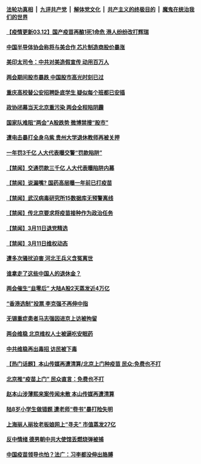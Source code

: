 

####  [法轮功真相](../../../../basic/blob/master/README.md?t=03120901) &nbsp;|&nbsp; [九评共产党](../../../../9ping.md/blob/master/README.md?t=03120901) &nbsp;|&nbsp; [解体党文化](../../../../jtdwh.md/blob/master/README.md?t=03120901)  &nbsp;|&nbsp; [共产主义的终极目的](../../../../gczydzjmd.md/blob/master/README.md?t=03120901) &nbsp;|&nbsp; [魔鬼在统治我们的世界](../../../../mgztzwmdsj.md/blob/master/README.md?t=03120901) 

#### [【疫情更新03.12】国产疫苗再酿1死1命危 港人纷纷改打辉瑞](../pages/prog204/a103059205.md?t=03120901) 

#### [中国半导体协会称将与美合作 芯片制造商股价暴涨](../pages/prog204/a103071810.md?t=03120901) 

#### [美印太司令：中共对美造假宣传 动用百万人](../pages/prog204/a103071790.md?t=03120901) 

#### [两会期间股市暴跌 中国股市高光时刻已过](../pages/prog204/a103071812.md?t=03120901) 

#### [重庆高校替公安招聘卧底学生 疑似每个班都已安插](../pages/prog204/a103071755.md?t=03120901) 

#### [政协闭幕当天北京重污染 两会全程陷阴霾](../pages/prog204/a103071766.md?t=03120901) 

#### [国家队难阻“两会”A股跌势 微博禁搜“股市”](../pages/prog204/a103071700.md?t=03120901) 

#### [遭电击暴打全身乌紫 贵州大学退休教师再被关押](../pages/prog204/a103071266.md?t=03120901) 

#### [一年罚3千亿 人大代表曝交警“罚款陷阱”](../pages/prog204/a103071665.md?t=03120901) 


#### [【禁闻】交通罚款三千亿 人大代表曝陷阱内幕](../pages/prog204/a103071636.md?t=03120901) 

#### [【禁闻】说漏嘴? 国药高层曝一年前已打疫苗](../pages/prog204/a103071646.md?t=03120901) 

#### [【禁闻】武汉病毒研究所15数据库无预警离线](../pages/prog204/a103071591.md?t=03120901) 

#### [【禁闻】传北京要求将疫苗接种作为政治任务](../pages/prog204/a103071624.md?t=03120901) 

#### [【禁闻】3月11日退党精选](../pages/prog204/a103071612.md?t=03120901) 

#### [【禁闻】3月11日维权动态](../pages/prog204/a103071608.md?t=03120901) 

#### [遭多次骚扰迫害 河北王兵义含冤离世](../pages/prog204/a103071283.md?t=03120901) 

#### [谁拿走了这些中国人的退休金？](../pages/prog204/a103071492.md?t=03120901) 

#### [两会催生“韭零后” 大陆A股2天蒸发近4万亿](../pages/prog204/a103071453.md?t=03120901) 

#### [“香港选制”投票 李克强不再伸中指](../pages/prog204/a103071436.md?t=03120901) 

#### [无锡重症患者马志强因进京上访被拘留](../pages/prog204/a103071429.md?t=03120901) 

#### [两会维稳 北京维权人士被逼吃安眠药](../pages/prog204/a103071415.md?t=03120901) 

#### [中共维稳再出毒招 访民被下毒](../pages/prog204/a103071408.md?t=03120901) 

#### [【热门话题】本山传媒再遭清算/北京上门种疫苗 民众:免费也不打](../pages/prog204/a103071375.md?t=03120901) 

#### [北京推“疫苗上门” 民众直言：免费也不打](../pages/prog204/a103071381.md?t=03120901) 

#### [赵本山涉薄熙来案传闻未散 本山传媒再遭清算](../pages/prog204/a103071355.md?t=03120901) 

#### [陆8岁小学生做错题 遭老师“卷书”暴打险失明](../pages/prog204/a103071297.md?t=03120901) 

#### [上海丽人丽妆老板娘网上“寻夫” 市值蒸发27亿](../pages/prog204/a103071271.md?t=03120901) 

#### [反中情绪 德男朝中共大使馆丢燃烧弹被捕](../pages/prog204/a103071263.md?t=03120901) 

#### [中国疫苗领导也怕？法广：习李都没伸出胳膊](../pages/prog204/a103071235.md?t=03120901) 

